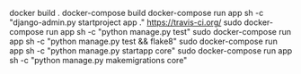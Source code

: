 docker build .
docker-compose build
docker-compose run app sh -c "django-admin.py startproject app ."
https://travis-ci.org/
sudo docker-compose run app sh -c "python manage.py test"
sudo docker-compose run app sh -c "python manage.py test && flake8"
sudo docker-compose run app sh -c "python manage.py startapp core"
sudo docker-compose run app sh -c "python manage.py makemigrations core"
